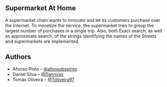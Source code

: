 ## Supermarket At Home
A supermarket chain wants to innovate and let its customers purchase over the Internet. 
To monetize the service, the supermarket tries to group the largest number of purchases in a single trip.
Also, both Exact search, as well as approximate search, of the strings identifying the names of the Streets and supermarkets are implemented.


## Authors
* Afonso Pinto – [@afonsobspinto](https://github.com/afonsobspinto)
* Daniel Silva – [@Dannyps](https://github.com/Dannyps)
* Tomás Oliveira – [@Toliveira97](https://github.com/Toliveira97)
